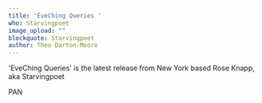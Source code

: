 ```yaml
---
title: 'EveChing Queries '
who: Starvingpoet
image_upload: ""
blockquote: Starvingpoet
author: Theo Darton-Moore
---
```

'EveChing Queries' is the latest release from New York based Rose Knapp, aka Starvingpoet

PAN